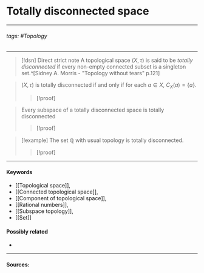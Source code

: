 # Totally disconnected space
***
###### tags: #Topology 
***
>[!dsn] Direct strict note
>A topological space $(X,\tau)$ is said to be *totally disconnected* if every non-empty connected subset is a singleton set.^[Sidney A. Morris - "Topology without tears" p.121]

>$(X,\tau)$ is totally disconnected if and only if for each $a\in X$, $C_{X}(a)=\{a\}$.
>>[!proof]

>Every subspace of a totally disconnected space is totally disconnected
>>[!proof]
>>


>[!example] 
>The set $\mathbb{Q}$ with usual topology is totally disconnected.
>>[!proof]
***
#### Keywords
- [[Topological space]],
- [[Connected topological space]],
- [[Component of topological space]],
- [[Rational numbers]],
- [[Subspace topology]],
- [[Set]]
#### Possibly related
- 
***
#### Sources: